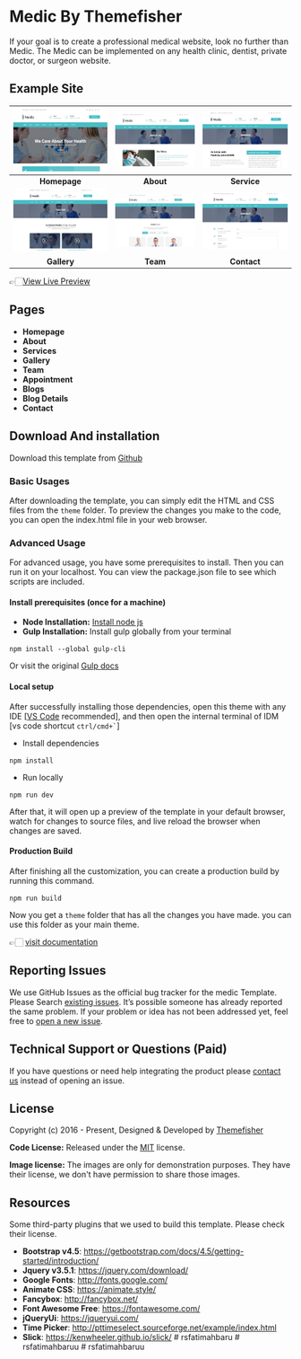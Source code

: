 # Medic By Themefisher

If your goal is to create a professional medical website, look no further than Medic. The Medic can be implemented on any health clinic, dentist, private doctor, or surgeon website.

<!-- demo -->
## Example Site

| [![](screenshots/homepage.png)](https://demo.themefisher.com/themefisher/medic/index.html) | [![](screenshots/about.png)](https://demo.themefisher.com/themefisher/medic/about.html) | [![](screenshots/service.png)](https://demo.themefisher.com/themefisher/medic/service.html) |
|:---:|:---:|:---:|
| **Homepage**  | **About**  | **Service**  |
| [![](screenshots/gallery.png)](https://demo.themefisher.com/themefisher/medic/gallery.html) | [![](screenshots/team.png)](https://demo.themefisher.com/themefisher/medic/team.html) | [![](screenshots/contact.png)](https://demo.themefisher.com/themefisher/medic/contact.html) |
| **Gallery** | **Team** | **Contact** |

👉🏻[View Live Preview](https://demo.themefisher.com/themefisher/medic/)

<!-- pages -->
## Pages

* **Homepage**
* **About**
* **Services**
* **Gallery**
* **Team**
* **Appointment**
* **Blogs**
* **Blog Details**
* **Contact**

<!-- download -->
## Download And installation

Download this template from [Github](https://github.com/themefisher/medic/archive/main.zip)

<!-- installation -->
### Basic Usages

After downloading the template, you can simply edit the HTML and CSS files from the `theme` folder. To preview the changes you make to the code, you can open the index.html file in your web browser.

### Advanced Usage

For advanced usage, you have some prerequisites to install. Then you can run it on your localhost. You can view the package.json file to see which scripts are included.

#### Install prerequisites (once for a machine)

* **Node Installation:** [Install node js](https://nodejs.org/en/download/)
* **Gulp Installation:** Install gulp globally from your terminal

```
npm install --global gulp-cli
```

Or visit the original [Gulp docs](https://gulpjs.com/docs/en/getting-started/quick-start)

#### Local setup

After successfully installing those dependencies, open this theme with any IDE [[VS Code](https://code.visualstudio.com/) recommended], and then open the internal terminal of IDM [vs code shortcut <code>ctrl/cmd+\`</code>]

* Install dependencies

```
npm install
```

* Run locally

```
npm run dev
```

After that, it will open up a preview of the template in your default browser, watch for changes to source files, and live reload the browser when changes are saved.

#### Production Build

After finishing all the customization, you can create a production build by running this command.

```
npm run build
```

Now you get a `theme` folder that has all the changes you have made. you can use this folder as your main theme.

👉🏻 [visit documentation](https://docs.themefisher.com/medic/)

<!-- reporting issue -->
## Reporting Issues

We use GitHub Issues as the official bug tracker for the medic Template. Please Search [existing issues](https://github.com/themefisher/medic/issues). It’s possible someone has already reported the same problem.
If your problem or idea has not been addressed yet, feel free to [open a new issue](https://github.com/themefisher/medic/issues).

<!-- support -->
## Technical Support or Questions (Paid)

If you have questions or need help integrating the product please [contact us](mailto:mehedi@themefisher.com) instead of opening an issue.

<!-- licence -->
## License

Copyright (c) 2016 - Present, Designed & Developed by [Themefisher](https://themefisher.com)

**Code License:** Released under the [MIT](https://github.com/themefisher/medic/blob/main/LICENSE) license.

**Image license:** The images are only for demonstration purposes. They have their license, we don't have permission to share those images.

<!-- resources -->
## Resources

Some third-party plugins that we used to build this template. Please check their license.

* **Bootstrap v4.5**: <https://getbootstrap.com/docs/4.5/getting-started/introduction/>
* **Jquery v3.5.1**: <https://jquery.com/download/>
* **Google Fonts**: <http://fonts.google.com/>
* **Animate CSS**: <https://animate.style/>
* **Fancybox**: <http://fancybox.net/>
* **Font Awesome Free**: <https://fontawesome.com/>
* **jQueryUi**: <https://jqueryui.com/>
* **Time Picker**: <http://pttimeselect.sourceforge.net/example/index.html>
* **Slick**: <https://kenwheeler.github.io/slick/>
#   r s f a t i m a h b a r u 
 
 #   r s f a t i m a h b a r u u 
 
 #   r s f a t i m a h b a r u u 
 
 